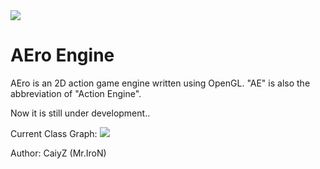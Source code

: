 <img src="http://img14.poco.cn/mypoco/myphoto/20130310/20/5576878220130310203439074.png">

AEro Engine
===========

AEro is an 2D action game engine written using OpenGL. "AE" is also the abbreviation of "Action Engine".

Now it is still under development..

Current Class Graph:
<img src="http://img14.poco.cn/mypoco/myphoto/20130310/14/557687822013031014350701.png">

Author: CaiyZ (Mr.IroN)
